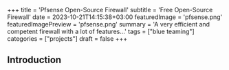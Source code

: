 +++
title = 'Pfsense Open-Source Firewall'
subtitle = 'Free Open-Source Firewall'
date = 2023-10-21T14:15:38+03:00
featuredImage = 'pfsense.png'
featuredImagePreview = 'pfsense.png'
summary = 'A very efficient and competent firewall with a lot of features...'
tags = ["blue teaming"]
categories = ["projects"]
draft = false
+++

## Introduction
